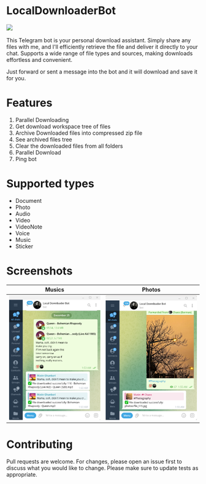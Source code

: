 # LocalDownloaderBot

![](https://dynomapper.com/images/How_to_Download_a_Website_banner_2.jpg)


This Telegram bot is your personal download assistant. 
Simply share any files with me, and I'll efficiently retrieve the file and deliver it directly to your chat. 
Supports a wide range of file types and sources, making downloads effortless and convenient.

Just forward or sent a message into the bot and it will download and save it for you.

# Features
1. Parallel Downloading
2. Get download workspace tree of files
3. Archive Downloaded files into compressed zip file
4. See archived files tree
5. Clear the downloaded files from all folders
6. Parallel Download
7. Ping bot

# Supported types
- Document
- Photo
- Audio
- Video
- VideoNote
- Voice
- Music
- Sticker

# Screenshots

Musics | Photos
--- | ---
![](https://raw.githubusercontent.com/MatinGhanbari/LocalDownloaderBot/refs/heads/main/assets/images/image-1.png) | ![](https://raw.githubusercontent.com/MatinGhanbari/LocalDownloaderBot/refs/heads/main/assets/images/image-2.png)

# Contributing
Pull requests are welcome. For changes, please open an issue first to discuss what you would like to change. Please make sure to update tests as appropriate.
